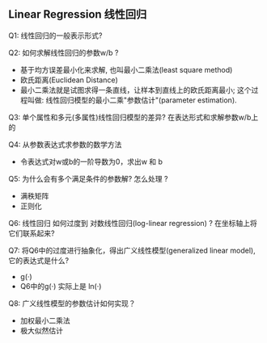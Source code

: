 ## Linear Regression 线性回归

Q1: 线性回归的一般表示形式?

Q2: 如何求解线性回归的参数w/b ?
- 基于均方误差最小化来求解, 也叫最小二乘法(least square method)
- 欧氏距离(Euclidean Distance)
- 最小二乘法就是试图求得一条直线，让样本到直线上的欧氏距离最小; 这个过程叫做: 线性回归模型的最小二乘"参数估计"(parameter estimation).

Q3: 单个属性和多元(多属性)线性回归模型的差异? 在表达形式和求解参数w/b上的

Q4: 从参数表达式求参数的数学方法
- 令表达式对w或b的一阶导数为0，求出w 和 b

Q5: 为什么会有多个满足条件的参数解? 怎么处理 ? 
- 满秩矩阵
- 正则化

Q6: 线性回归 如何过度到 对数线性回归(log-linear regression) ? 在坐标轴上将它们联系起来?

Q7: 将Q6中的过度进行抽象化，得出广义线性模型(generalized linear model), 它的表达式是什么?
- g(·)
- Q6中的g(·) 实际上是 ln(·)

Q8: 广义线性模型的参数估计如何实现？
- 加权最小二乘法
- 极大似然估计
